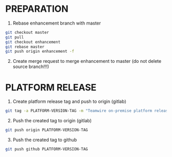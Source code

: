 # PREPARATION

1) Rebase enhancement branch with master
```bash
git checkout master
git pull
git checkout enhancement
git rebase master
git push origin enhancement -f
```

2) Create merge request to merge enhancement to master (do not delete source branch!!!)

# PLATFORM RELEASE

1) Create platform release tag and push to origin (gitlab)

```bash
git tag -a PLATFORM-VERSION-TAG -m "Teamwire on-premise platform release PLATFORM-VERSION-TAG 2019"
```

2) Push the created tag to origin (gitlab)

```bash
git push origin PLATFORM-VERSION-TAG
```

3) Push the created tag to github
```bash
git push github PLATFORM-VERSION-TAG
```


